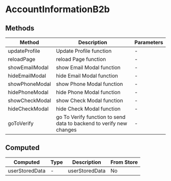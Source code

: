 # AccountInformationB2b

## Methods

<!-- @vuese:AccountInformationB2b:methods:start -->
|Method|Description|Parameters|
|---|---|---|
|updateProfile|Update Profile function|-|
|reloadPage|reload Page function|-|
|showEmailModal|show Email Modal function|-|
|hideEmailModal|hide Email Modal function|-|
|showPhoneModal|show Phone Modal function|-|
|hidePhoneModal|hide Phone Modal function|-|
|showCheckModal|show Check Modal function|-|
|hideCheckModal|hide Check Modal function|-|
|goToVerify|go To Verify function to send data to backend to verify new changes|-|

<!-- @vuese:AccountInformationB2b:methods:end -->


## Computed

<!-- @vuese:AccountInformationB2b:computed:start -->
|Computed|Type|Description|From Store|
|---|---|---|---|
|userStoredData|-|userStoredData|No|

<!-- @vuese:AccountInformationB2b:computed:end -->


